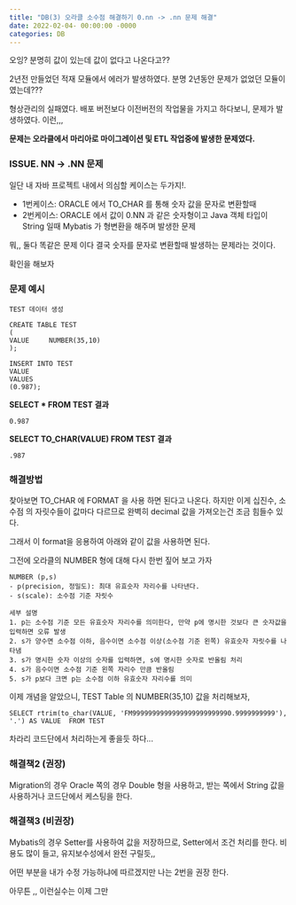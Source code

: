 ```yaml
---
title: "DB(3) 오라클 소수점 해결하기 0.nn -> .nn 문제 해결"
date: 2022-02-04- 00:00:00 -0000
categories: DB
---
```


오잉? 분명히 값이 있는데 값이 없다고 나온다고??

2년전 만들었던 적재 모듈에서 에러가 발생하였다. 분명 2년동안 문제가 없었던 모듈이였는데???

형상관리의 실패였다. 배포 버전보다 이전버전의 작업물을 가지고 하다보니, 문제가 발생하였다. 이런,,,   

__문제는 오라클에서 마리아로 마이그레이션 및 ETL 작업중에 발생한 문제였다.__


### ISSUE. NN -> .NN 문제

일단 내 자바 프로젝트 내에서 의심할 케이스는 두가지!.
- 1번케이스: ORACLE 에서 TO_CHAR 를 통해 숫자 값을 문자로 변환할때
- 2번케이스: ORACLE 에서 값이 0.NN 과 같은 숫자형이고 Java 객체 타입이 String 일때 Mybatis 가 형변환을 해주며 발생한 문제

뭐,, 둘다 똑같은 문제 이다 결국 숫자를 문자로 변환할때 발생하는 문제라는 것이다.

확인을 해보자 

### 문제 예시
```
TEST 데이터 생성

CREATE TABLE TEST
(
VALUE     NUMBER(35,10)
);

INSERT INTO TEST 
VALUE 
VALUES
(0.987);
```

__SELECT * FROM TEST 결과__
```
0.987
```

__SELECT TO_CHAR(VALUE) FROM TEST 결과__
```
.987
```

### 해결방법
찾아보면 TO_CHAR 에 FORMAT 을 사용 하면 된다고 나온다. 
하지만 이게 십진수, 소수점 의 자릿수들이 값마다 다르므로 완벽히 decimal 값을 가져오는건 조금 힘들수 있다.

그래서 이 format을 응용하여 아래와 같이 값을 사용하면 된다.

그전에 오라클의 NUMBER 형에 대해 다시 한번 짚어 보고 가자

```
NUMBER (p,s)
- p(precision, 정밀도): 최대 유효숫자 자리수를 나타낸다.
- s(scale): 소수점 기준 자릿수 

세부 설명
1. p는 소수점 기준 모든 유효숫자 자리수를 의미한다, 만약 p에 명시한 것보다 큰 숫자값을 입력하면 오류 발생
2. s가 양수면 소수점 이하, 음수이면 소수점 이상(소수점 기준 왼쪽) 유효숫자 자릿수를 나타냄
3. s가 명시한 숫자 이상의 숫자를 입력하면, s에 명시한 숫자로 반올림 처리
4. s가 음수이면 소수점 기준 왼쪽 자리수 만큼 반올림
5. s가 p보다 크면 p는 소수점 이하 유효숫자 자리수를 의미
```

이제 개념을 알았으니, TEST Table 의 NUMBER(35,10) 값을 처리해보자,

```
SELECT rtrim(to_char(VALUE, 'FM9999999999999999999999990.9999999999'), '.') AS VALUE  FROM TEST
```

차라리 코드단에서 처리하는게 좋을듯 하다...

### 해결책2 (권장)
Migration의 경우 Oracle 쪽의 경우 Double 형을 사용하고, 받는 쪽에서 String 값을 사용하거나 코드단에서 케스팅을 한다.

### 해결책3 (비권장)
Mybatis의 경우 Setter를 사용하여 값을 저장하므로, Setter에서 조건 처리를 한다. 비용도 많이 들고,  유지보수성에서 완전 구릴듯,,


어떤 부분을 내가 수정 가능하냐에 따르겠지만 나는 2번을 권장 한다.

아무튼 ,, 이런실수는 이제 그만